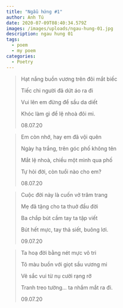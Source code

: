 ```yaml
---
title: "Ngẫu hứng #1"
author: Anh Tú
date: 2020-07-09T08:40:34.579Z
images: /images/uploads/ngau-hung-01.jpg
description: ngau hung 01
tags:
  - poem
  - my poem
categories:
  - Poetry
---
```

> Hạt nắng buồn vương trên đôi mắt biếc
>
> Tiếc chi người đã dứt áo ra đi
>
> Vui lên em đừng để sầu da diết
>
> Khóc làm gì để lệ nhoà đôi mi.
>
> 08.07.20



> Em còn nhớ, hay em đã vội quên
>
> Ngày hạ trắng, trên góc phố không tên
>
> Mắt lệ nhoà, chiều một mình qua phố
>
> Tự hỏi đời, còn tuổi nào cho em?
>
> 08.07.20



> Cuộc đời này là cuốn vở trăm trang
>
> Mẹ đã tặng cho ta thuở đầu đời
>
> Ba chắp bút cầm tay ta tập viết
>
> Bút hết mực, tay thả siết, buông lơi.
>
> 09.07.20



> Ta hoạ đời bằng nét mực vô tri
>
> Tô màu buồn với giọt sầu vương mi
>
> Vẽ sắc vui từ nụ cười rạng rỡ
>
> Tranh treo tường... ta nhắm mắt ra đi.
>
> 09.07.20